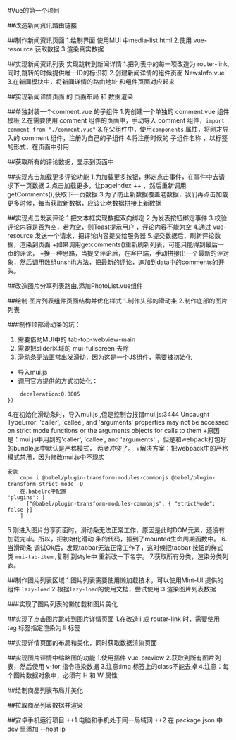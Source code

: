 #Vue的第一个项目

##改造新闻资讯路由链接

##制作新闻资讯页面
1.绘制界面 使用MUI 中media-list.html
2.使用 vue-resource 获取数据
3.渲染真实数据

##实现新闻资讯列表 实现跳转到新闻详情
1.把列表中的每一项改造为 router-link,同时,跳转的时候提供唯一ID的标识符
2.创建新闻详情的组件页面 NewsInfo.vue
3.在新闻模块中，将新闻详情的路由地址 和组件页面对应起来

##实现新闻详情页面 的 页面布局 和 数据渲染

##单独封装一个comment.vue 的子组件
1.先创建一个单独的 comment.vue 组件模板
2.在需要使用 comment 组件的页面中，手动导入 comment 组件，`import comment from "./comment.vue"`
3.在父组件中，使用`components` 属性，将刚才导入的 comment 组件，注册为自己的子组件
4.将注册时候的 子组件名称 ，以标签的形式，在页面中引用

##获取所有的评论数据，显示到页面中

##实现点击加载更多评论功能
1.为加载更多按钮，绑定点击事件，在事件中去请求下一页数据
2.点击加载更多，让pageIndex ++ ，然后重新调用getComments(),获取下一页数据
3.为了防止新数据覆盖老数据，我们再点击加载更多时候，每当获取新数据，应该让老数据拼接上新数据

##实现点击发表评论
1.把文本框实现数据双向绑定
2.为发表按钮绑定事件
3.校验评论内容是否为空，若为空，则Toast提示用户	，评论内容不能为空
4.通过 vue-resource 发送一个请求，把评论内容提交给服务器
5.提交数据后，刷新评论数据，渲染到页面
+如果调用getcomments()重新刷新列表，可能只能得到最后一页的评论，
+换一种思路，当提交评论后，在客户端，手动拼接出一个最新的评对象，然后调用数组unshift方法，把最新的评论，追加到data中的comments的开头。

##改造图片分享列表路由,添加PhotoList.vue组件

##绘制 图片列表组件页面结构并优化样式
1.制作头部的滑动条
2.制作底部的图片列表

###制作顶部滑动条的坑：
1.	需要借助MUI中的 tab-top-webview-main
2.	需要把slider区域的 mui-fullscreen 去除
3.	滑动条无法正常出发滑动，因为这是一个JS组件，需要被初始化
 + 导入mui.js
 + 调用官方提供的方式初始化：
 ```mui('.mui-scroll-wrapper').scroll({
	 deceleration:0.0005
 })
 ```
4.在初始化滑动条时，导入mui.js ,但是控制台报错mui.js:3444 Uncaught TypeError: 'caller', 'callee', and 'arguments' 
properties may not be accessed on strict mode functions or the arguments objects for calls to them
+原因是：mui.js中用到的'caller', 'callee', and 'arguments' ，但是和webpack打包好的bundle.js中默认是严格模式，	两者冲突了。
+解决方案：把webpack中的严格模式禁用，因为修改mui.js中不现实
```
安装
	cnpm i @babel/plugin-transform-modules-commonjs @babel/plugin-transform-strict-mode -D
	在.babelrc中配置
"plugins": [
      ["@babel/plugin-transform-modules-commonjs", { "strictMode": false }]
    ]
```
5.刚进入图片分享页面时，滑动条无法正常工作，原因是此时DOM元素，还没有加载完毕。所以，把初始化滑动
条的代码，搬到了mounted生命周期函数中。
6.当滑动条 调试Ok后，发现tabbar无法正常工作了，这时候把tabbar 按钮的样式类	`mui-tab-item` ,复制
到style中 重新改一下名字。
7.获取所有分类，渲染分类列表。

##制作图片列表区域
1.图片列表需要使用懒加载技术，可以使用Mint-UI 提供的组件 `lazy-load`
2.根据`lazy-load`的使用文档，尝试使用
3.渲染图片列表数据

###实现了图片列表的懒加载和图片美化

##实现了点击图片跳转到图片详情页面
1.在改造li 成 router-link 时，需要使用 tag 标签指定渲染为 li 标签

##实现详情页面的布局和美化，同时获取数据渲染页面

##实现图片详情中缩略图的功能
1.使用插件 vue-preview 
2.获取到所有图片列表，然后使用 v-for 指令渲染数据
3.注意:img 标签上的class不能去掉
4.注意：每个图片数据对象中，必须有 H 和 W 属性	

##绘制商品列表布局并美化

##拉取商品列表数据并渲染

##安卓手机运行项目
++1.电脑和手机处于同一局域网
++2.在 package.json 中 dev 里添加 --host ip